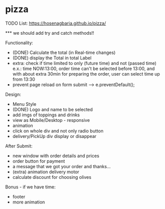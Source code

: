 # pizza
TODO List: https://hosenagbaria.github.io/pizza/

*** we should add try and catch methods!!

Functionality:
* (DONE)  Calculate the total (in Real-time changes)
* (DONE) display the Total in total Label
* extra: check if time limited to only (future time) and not (passed time)
  e.x.: time NOW:13:00, order time can't be selected before 13:00, and with about extra 30min for preparing the order, user can select time up from 13:30
* prevent page reload on form submit -->    e.preventDefault();

Design:
* Menu Style
* (DONE) Logo and name to be selected
* add imgs of toppings and drinks
* view as  Mobile/Desktop - responsive
* animation
* click on whole div and not only radio button
* delivery/PickUp div display or disappear


After Submit:
* new window with order details and prices 
* order button for payment 
* a message that we got your order and thanks...
* (extra) animation delivery motor 
* calculate discount for choosing olives

Bonus - if we have time:
* footer
* more animation
